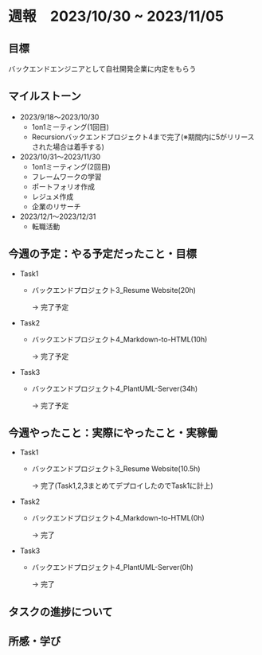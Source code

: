# 週報　2023/10/30 ~ 2023/11/05

## 目標
バックエンドエンジニアとして自社開発企業に内定をもらう

## マイルストーン
- 2023/9/18〜2023/10/30
    - 1on1ミーティング(1回目)
    - Recursionバックエンドプロジェクト4まで完了(※期間内に5がリリースされた場合は着手する)
- 2023/10/31〜2023/11/30
    - 1on1ミーティング(2回目)
    - フレームワークの学習
    - ポートフォリオ作成
    - レジュメ作成
    - 企業のリサーチ
- 2023/12/1〜2023/12/31
    - 転職活動

## 今週の予定：やる予定だったこと・目標
- Task1
    - バックエンドプロジェクト3_Resume Website(20h)

        → 完了予定

- Task2
    - バックエンドプロジェクト4_Markdown-to-HTML(10h)

        → 完了予定

- Task3
    - バックエンドプロジェクト4_PlantUML-Server(34h)

        → 完了予定


## 今週やったこと：実際にやったこと・実稼働
- Task1
    - バックエンドプロジェクト3_Resume Website(10.5h)

        → 完了(Task1,2,3まとめてデプロイしたのでTask1に計上)

- Task2
    - バックエンドプロジェクト4_Markdown-to-HTML(0h)

        → 完了

- Task3
    - バックエンドプロジェクト4_PlantUML-Server(0h)

        → 完了

## タスクの進捗について

## 所感・学び
